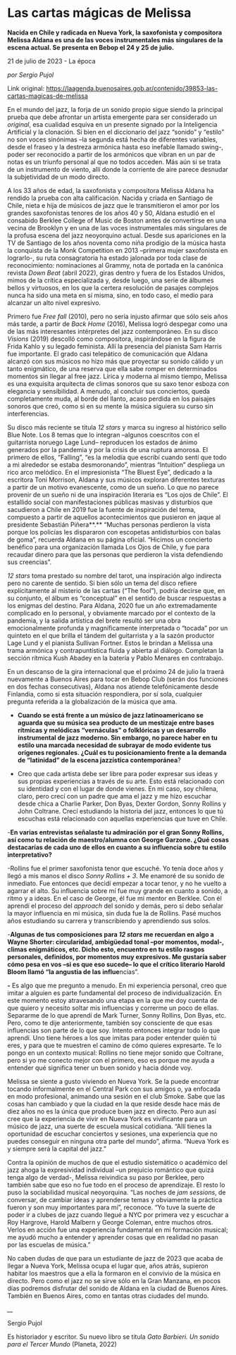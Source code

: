 # Las cartas mágicas de Melissa

**Nacida en Chile y radicada en Nueva York, la saxofonista y compositora Melissa Aldana es una de las voces instrumentales más singulares de la  escena actual. Se presenta en Bebop el 24 y 25 de julio.**

21 de julio de 2023 - La época

_por Sergio Pujol_

Link original: https://laagenda.buenosaires.gob.ar/contenido/39853-las-cartas-magicas-de-melissa



En el mundo del jazz, la forja de un sonido propio sigue siendo la principal prueba que debe afrontar un artista emergente para ser considerado un *original*, esa cualidad esquiva en un presente signado por la Inteligencia Artificial y la clonación. Si bien en el diccionario del jazz “sonido” y “estilo” no son voces sinónimas –la segunda está hecha de diferentes variables, desde el fraseo y la destreza armónica hasta eso inefable llamado swing-, poder ser reconocido a partir de los armónicos que vibran en un par de notas es un triunfo personal al que no todos acceden. Más aún si se trata de un instrumento de viento, allí donde la corriente de aire parece desnudar la subjetividad de un modo directo.




A los 33 años de edad, la saxofonista y compositora Melissa Aldana ha rendido la prueba con alta calificación. Nacida y criada en Santiago de Chile, nieta e hija de músicos de jazz que le transmitieron el amor por los grandes saxofonistas tenores de los años 40 y 50, Aldana estudió en el consabido Berklee College of Music de Boston antes de convertirse en una vecina de Brooklyn y en una de las voces instrumentales más singulares de la profusa escena del jazz neoyorquino actual. Desde sus apariciones en la TV de Santiago de los años noventa como niña prodigio de la música hasta la conquista de la Monk Competition en 2013 –primera mujer saxofonista en lograrlo-, su ruta consagratoria ha estado jalonada por toda clase de reconocimiento: nominaciones al Grammy, nota de portada en la canónica revista *Down Beat* (abril 2022), giras dentro y fuera de los Estados Unidos, mimos de la crítica especializada y, desde luego, una serie de álbumes bellos y virtuosos, en los que la certera resolución de pasajes complejos nunca ha sido una meta en sí misma, sino, en todo caso, el medio para alcanzar un alto nivel expresivo.




Primero fue *Free fall* (2010), pero no sería injusto afirmar que sólo seis años más tarde, a partir de *Back Home* (2016), Melissa logró despegar como una de las más interesantes intérpretes del jazz contemporáneo. En su disco *Visions* (2019) descolló como compositora, inspirándose en la figura de Frida Kahlo y su legado feminista. Allí la presencia del pianista Sam Harris fue importante. El grado casi telepático de comunicación que Aldana alcanzó con sus músicos no hizo más que proyectar su sonido cálido y un tanto enigmático, de una reserva que ella sabe romper en determinados momentos sin llegar al free jazz. Lírica y moderna al mismo tiempo, Melissa es una exquisita arquitecta de climas sonoros que su saxo tenor esboza con elegancia y sensibilidad. A menudo, al concluir sus conciertos, queda completamente muda, al borde del llanto, acaso perdida en los paisajes sonoros que creó, como si en su mente la música siguiera su curso sin interferencias.




Su disco más reciente se titula *12 stars* y marca su ingreso al histórico sello Blue Note. Los 8 temas que lo integran –algunos coescritos con el guitarrista noruego Lage Lund– reproducen los estados de ánimo generados por la pandemia y por la crisis de una ruptura amorosa. El primero de ellos, “Falling”, “es la melodía que escribí cuando sentí que todo a mi alrededor se estaba desmoronando”, mientras “Intuition” despliega un rico arco melódico. En el impresionista “The Bluest Eye”, dedicado a la escritora Toni Morrison, Aldana y sus músicos exploran diferentes texturas a partir de un motivo evanescente, como de un sueño. Lo que no parece provenir de un sueño ni de una inspiración literaria es “Los ojos de Chile”. El estallido social con manifestaciones públicas masivas y disturbios que sacudieron a Chile en 2019 fue la fuente de inspiración del tema, compuesto a partir de aquellos acontecimientos que pusieron en jaque al presidente Sebastián Piñera**.** “Muchas personas perdieron la vista porque los policías les dispararon con escopetas antidisturbios con balas de goma”, recuerda Aldana en su página oficial. “Hicimos un concierto benéfico para una organización llamada Los Ojos de Chile, y fue para recaudar dinero para que las personas que perdieron la vista defendiendo sus creencias”.




*12 stars* toma prestado su nombre del tarot, una inspiración algo indirecta pero no carente de sentido. Si bien sólo un tema del disco refiere explícitamente al misterio de las cartas (“The fool”), podría decirse que, en su conjunto, el álbum es “conceptual” en el sentido de buscar respuestas a los enigmas del destino. Para Aldana, 2020 fue un año extremadamente complicado en lo personal, y obviamente marcado por el contexto de la pandemia, y la salida artística del brete resultó ser una obra emocionalmente profunda y magníficamente interpretada o “tocada” por un quinteto en el que brilla el tándem del guitarrista y a la sazón productor Lage Lund y el pianista Sullivan Fortner. Estos le brindan a Melissa una trama armónica y contrapuntística fluida y abierta al diálogo. Completan la sección rítmica Kush Abadey en la batería y Pablo Menares en contrabajo.




En un descanso de la gira internacional que el próximo 24 de julio la traerá nuevamente a Buenos Aires para tocar en Bebop Club (serán dos funciones en dos fechas consecutivas), Aldana nos atiende telefónicamente desde Finlandia, como si esta situación respondiera, por sí sola, cualquier pregunta referida a la globalización de la música que ama.




- **Cuando se está frente a un músico de jazz latinoamericano se aguarda que su música sea producto de un mestizaje entre bases rítmicas y melódicas “vernáculas” o folklóricas y un desarrollo instrumental de jazz moderno. Sin embargo, no parece haber en tu estilo una marcada necesidad de subrayar de modo evidente tus orígenes regionales. ¿Cuál es tu posicionamiento frente a la demanda de “latinidad” de la escena jazzística contemporánea**?




- Creo que cada artista debe ser libre para poder expresar sus ideas y sus propias experiencias a través de su arte. Esto está relacionado con su identidad y con el lugar de donde vienes. En mi caso, soy chilena, claro, pero crecí con un padre que ama el jazz y me hizo escuchar desde chica a Charlie Parker, Don Byas, Dexter Gordon, Sonny Rollins y John Coltrane. Crecí estudiando la historia del jazz, entonces lo que tú escuchas está relacionado con aquellas experiencias que tuve en Chile.




-**En varias entrevistas señalaste tu admiración por el gran Sonny Rollins, así como tu relación de maestro/alumna con George Garzone. ¿Qué cosas destacarías de cada uno de ellos en cuanto a su influencia sobre tu estilo interpretativo?**




-Rollins fue el primer saxofonista tenor que escuché. Yo tenía doce años y llegó a mis manos el disco *Sonny Rollins + 3*. Me enamoré de su sonido de inmediato. Fue entonces que decidí empezar a tocar tenor, y no he vuelto a agarrar el alto. Su influencia sobre mí fue muy grande en cuanto a sonido, a ritmo y a ideas. En el caso de George, él fue mi mentor en Berklee. Con él aprendí el proceso del *approach* del sonido y demás, pero si debo señalar la mayor influencia en mi música, sin duda fue la de Rollins. Pasé muchos años estudiando su carrera y transcribiendo y aprendiendo sus solos.




-**Algunas de tus composiciones para *12 stars* me recuerdan en algo a Wayne Shorter: circularidad, ambigüedad tonal –por momentos, modal-, climas enigmáticos, etc. Dicho esto, encuentro en tu estilo rasgos personales, definidos, por momentos muy expresivos. Me gustaría saber cómo pesa en vos –si es que eso sucede– lo que el crítico literario Harold Bloom llamó “la angustia de las influe**ncias”.




**-** Es algo que me pregunto a menudo. En mi experiencia personal, creo que imitar a alguien es parte fundamental del proceso de individualización. En este momento estoy atravesando una etapa en la que me doy cuenta de que quiero y necesito soltar mis influencias y correrme un poco de ellas. Separarme de lo que aprendí de Mark Turner, Sonny Rollins, Don Byas, etc. Pero, como te dije anteriormente, también soy consciente de que esas influencias son parte de lo que soy. Intento entonces integrar todo lo que aprendí. Uno tiene héroes a los que imitas para poder entender quién tú eres, y para que te muestren el camino de cómo quieres expresarte. Te lo pongo en un contexto musical: Rollins no tiene mejor sonido que Coltrane, pero si yo me conecto mejor con el primero, eso es porque me ayuda a entender qué significa tener un buen sonido y hacia dónde voy.




Melissa se siente a gusto viviendo en Nueva York. Se la puede encontrar tocando informalmente en el Central Park con sus amigos o, ya enfocada en modo profesional, animando una sesión en el club Smoke. Sabe que las cosas han cambiado y que la ciudad en la que reside desde hace más de diez años no es la única que produce buen jazz en directo. Pero aun así cree que la experiencia de vivir en Nueva York es vivificante para un músico de jazz, una suerte de escuela musical cotidiana. “Allí tienes la oportunidad de escuchar conciertos y sesiones, una experiencia que no puedes conseguir en ninguna otra parte del mundo”, afirma. “Nueva York es y siempre será la capital del jazz.”




Contra la opinión de muchos de que el estudio sistemático o académico del jazz ahoga la expresividad individual –un prejuicio romántico que quizá tenga algo de verdad-, Melissa reivindica su paso por Berklee, pero también sabe que eso no fue todo en el proceso de aprendizaje. El resto lo puso la sociabilidad musical neoyorquina. “Las noches de *jam sessions*, de conversar, de cambiar ideas y aprenderse temas y obviamente la práctica fueron y son muy importantes para mí”, reconoce. “Yo tuve la suerte de poder ir a clubes de jazz cuando llegué a NYC por primera vez y escuchar a Roy Hargrove, Harold Malbern y George Coleman, entre muchos otros. Verlos en acción fue una experiencia fundamental en mi formación musical; me ayudó mucho a entender y aprender cosas que en realidad no pasan por las escuelas de música.”




No caben dudas de que para un estudiante de jazz de 2023 que acaba de llegar a Nueva York, Melissa ocupa el lugar que, años atrás, supieron habitar los maestros que a ella la formaron en el convivio de la música en directo. Pero como el jazz no se sirve sólo en la Gran Manzana, en pocos días podremos disfrutar del sonido de Aldana en la ciudad de Buenos Aires. También en Buenos Aires, como en tantas otras ciudades del mundo.




*\_\_*




Sergio Pujol




Es historiador y escritor. Su nuevo libro se titula *Gato Barbieri. Un sonido para el Tercer Mundo* (Planeta, 2022)



